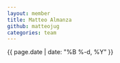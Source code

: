 ```yaml
---
layout: member
title: Matteo Almanza
github: matteojug
categories: team
---
```

{{ page.date | date: "%B %-d, %Y" }}


